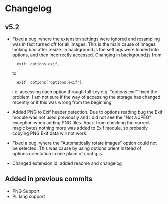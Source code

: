 # Changelog

## v5.2

- Fixed a bug, where the extension settings were ignored and resampling was in fact turned off for all images. This is the main cause of images looking bad after resize.
In background.js the settings were loaded into options, and then incorrectly accessed. Changing in background.js from

        exif: options.exif,
    to  

        exif: options['options.exif'],

    i.e. accessing each option through full key e.g. "options.exif" fixed the problem. I am not sure if the way of accessing the storage has changed recently or if this was wrong from the beginning
- Added PNG to Exif header detection. Due to options reading bug the Exif module was not used previously and I did not see the "Not a JPEG" exception when adding PNG files. Apart from checking the correct magic bytes nothing more was added to Exif module, so probably copying PNG Exif data will not work.
- Fixed a bug, where the "Automatically rotate images" option could not be selected. This was cause by using options.orient instead of options.orientation in one place of config.js.
- Changed extension id, added readme and changelog

## Added in previous commits

- PNG Support
- PL lang support